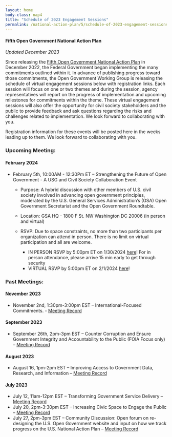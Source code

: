 ```yaml
---
layout: home
body-class: nap4
title: "Schedule of 2023 Engagement Sessions"
permalink: /national-action-plan/5/schedule-of-2023-engagement-sessions/
---
```


#### Fifth Open Government National Action Plan
_Updated December 2023_


Since releasing the [Fifth Open Government National Action Plan](../) in December 2022, the Federal Government began implementing the many commitments outlined within it. In advance of publishing progress toward those commitments, the Open Government Working Group is releasing the schedule of virtual engagement sessions below with registration links. Each session will focus on one or two themes and during the session, agency representatives will report on the progress of implementation and upcoming milestones for commitments within the theme. These virtual engagement sessions will also offer the opportunity for civil society stakeholders and the public to provide feedback and ask questions regarding the risks and challenges related to implementation. We look forward to collaborating with you.

Registration information for these events will be posted here in the weeks leading up to them. We look forward to collaborating with you.

### Upcoming Meeting:

#### February 2024
* February 5th, 10:00AM - 12:30Pm ET – Strengthening the Future of Open Government - A USG and Civil Society Collaboration Event
  * Purpose: A hybrid discussion with other members of U.S. civil society involved in advancing open government principles, moderated by the U.S. General Services Administration’s (GSA) Open Government Secretariat and the Open Government Roundtable.
  * Location: GSA HQ - 1800 F St. NW Washington DC 20006 (in person and virtual)
  * RSVP: Due to space constraints, no more than two participants per organization can attend in person. There is no limit on virtual participation and all are welcome.

    * IN PERSON RSVP by 5:00pm ET on 1/30/2024 [here](https://docs.google.com/forms/d/e/1FAIpQLSfkQtcAo3d3jrZK25ZF8zDm1hoJkRyItGsxUNFc-SdkCbu4Xg/viewform)!
      For in person attendance, please arrive 15 min early to get through security
    * VIRTUAL RSVP by 5:00pm ET on 2/1/2024 [here](https://gsa.zoomgov.com/meeting/register/vJItduCurjwsEt32wf5Wv99XU-z6cTzkwN4#/registration)!

### Past Meetings:

#### November 2023
* November 2nd, 1:30pm-3:00pm EST – International-Focused Commitments. - [Meeting Record](/meeting/november-2023-public-engagement-international-focused-commitments/)

#### September 2023

* September 26th, 2pm-3pm EST – Counter Corruption and Ensure Government Integrity and Accountability to the Public (FOIA Focus only) – [Meeting Record](/meeting/september-2023-public-engagement-counter-corruption-and-ensure-government-integrity-foia/)

#### August 2023

* August 16, 1pm-2pm EST – Improving Access to Government Data, Research, and Information – [Meeting Record](https://open.usa.gov/meeting/august-2023-public-engagement-improving-access-to-government-data-research-and-information/)

#### July 2023

* July 12, 11am-12pm EST – Transforming Government Service Delivery – [Meeting Record](/meeting/july-2023-public-engagement-transforming-government-service-delivery/)
* July 20, 2pm-3:30pm EST – Increasing Civic Space to Engage the Public – [Meeting Record](/meeting/july-2023-public-engagement-increasing-civic-space-to-engage-the-public/)
* July 27, 2pm-3pm EST – Community Discussion: Open forum on re-designing the U.S. Open Government website and input on how we track progress on the U.S. National Action Plan – [Meeting Record](https://open.usa.gov/meeting/july-2023-open-forum-us-open-government-website-to-track-progress-on-the-us-national-action-plan/)
